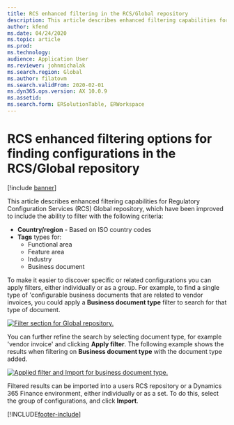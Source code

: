 ```yaml
---
title: RCS enhanced filtering in the RCS/Global repository
description: This article describes enhanced filtering capabilities for the RCS Global repository, which have been improved to include the additional filters.
author: kfend
ms.date: 04/24/2020
ms.topic: article
ms.prod: 
ms.technology: 
audience: Application User
ms.reviewer: johnmichalak
ms.search.region: Global
ms.author: filatovm
ms.search.validFrom: 2020-02-01
ms.dyn365.ops.version: AX 10.0.9
ms.assetid: 
ms.search.form: ERSolutionTable, ERWorkspace
---
```


# RCS enhanced filtering options for finding configurations in the RCS/Global repository

[!include [banner](../../includes/banner.md)]

This article describes enhanced filtering capabilities for Regulatory Configuration Services (RCS) Global repository, which have been improved to include the ability to filter with the following criteria: 
- **Country/region** - Based on ISO country codes  
- **Tags** types for:
  - Functional area
  - Feature area
  - Industry 
  - Business document 

To make it easier to discover specific or related configurations you can apply filters, either individually or as a group. For example, to find a single type of 'configurable business documents that are related to vendor invoices, you could apply a **Business document type** filter to search for that type of document. 

[![Filter section for Global repository.](../media/rcs-enhanced-filter-section.JPG)](/media/rcs-enhanced-filter-section.JPG) 

You can further refine the search by selecting document type, for example 'vendor invoice' and clicking **Apply filter**. The following example shows the results when filtering on **Business document type** with the document type added. 

[![Applied filter and Import for business document type.](../media/rcs-enhanced-filtering-applied.JPG)](/media/rcs-enhanced-filtering-applied.JPG) 

Filtered results can be imported into a users RCS repository or a Dynamics 365 Finance environment, either individually or as a set. To do this, select the group of configurations, and click **Import**.


[!INCLUDE[footer-include](../../../includes/footer-banner.md)]
